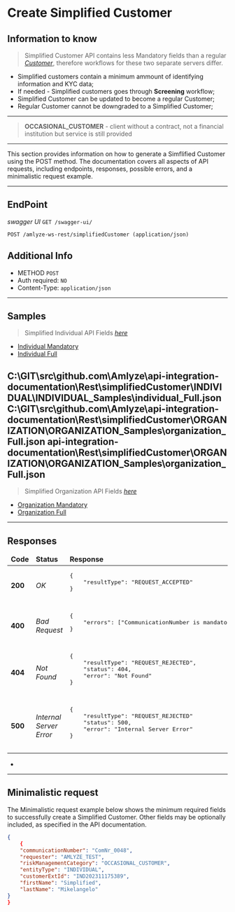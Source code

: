 # Create Simplified Customer


## Information to know

>Simplified Customer API contains less Mandatory fields than a regular [*Customer*](../customer/customer.md),
therefore workflows for these two separate servers differ.

* Simplified customers contain a minimum ammount of identifying information and KYC data;
* If needed - Simplified customers goes through <b>Screening</b> workflow;
* Simplified Customer can be updated to become a regular Customer;
* Regular Customer cannot be downgraded to a Simplified Customer;
  
---
><b>OCCASIONAL_CUSTOMER</b> - client without a contract, not a financial institution but service is still provided 

---
 
 This section provides information on how to generate a Simflified Customer using the POST method. The documentation covers all aspects of API requests, including endpoints, responses, possible errors, and a minimalistic request example.

------------


## EndPoint

*swagger UI* `GET /swagger-ui/`

`POST /amlyze-ws-rest/simplifiedCustomer (application/json)`

  ## Additional Info

* METHOD ` POST ` 
* Auth required: `NO`
* Content-Type: `application/json`
---

## Samples
>Simplified Individual API Fields [*here*](../simplifiedCustomer/INDIVIDUAL/simplified_INDIVIDUAL_Fields.md) 

* [Individual Mandatory](../simplifiedCustomer/INDIVIDUAL/INDIVIDUAL_Samples/simplified_Mandatory.json) 
* [Individual Full](../simplifiedCustomer/INDIVIDUAL/INDIVIDUAL_Samples/simplified_Full.json)

C:\GIT\src\github.com\Amlyze\api-integration-documentation\Rest\simplifiedCustomer\INDIVIDUAL\INDIVIDUAL_Samples\individual_Full.json
C:\GIT\src\github.com\Amlyze\api-integration-documentation\Rest\simplifiedCustomer\ORGANIZATION\ORGANIZATION_Samples\organization_Full.json
api-integration-documentation\Rest\simplifiedCustomer\ORGANIZATION\ORGANIZATION_Samples\organization_Full.json
--- 

  >Simplified Organization API Fields [*here*](../simplifiedCustomer/ORGANIZATION/simplified_ORGANIZATION_Fields.md) 

* [Organization Mandatory](../simplifiedCustomer/ORGANIZATION/ORGANIZATION_Samples/simplified_Mandatory.json) 
* [Organization Full](../simplifiedCustomer/ORGANIZATION/ORGANIZATION_Samples/simplified_Full.json)
----------------------

## Responses

<table>
    <thead>
        <tr>
            <td><b>Code</b></td>
            <td><b>Status</b></td>
            <td><b>Response</b></td>
        </tr>
    </thead>
    <tbody>
        <tr>
            <td><b>200</b></td>
            <td><i>OK</i></td>
            <td>
                <pre>
{
    "resultType": "REQUEST_ACCEPTED"
}
                </pre>
            </td>
        </tr>
        <tr>
            <td><b>400</b></td>
            <td><i>Bad Request</i></td>
            <td> 
                <pre>
{
    "errors": ["CommunicationNumber is mandatory"]
}
                </pre>
            </td>
        </tr>
            <tr>
            <td><b>404</b></td>
            <td><i>Not Found</i></td>
            <td> 
                <pre>
{
    "resultType": "REQUEST_REJECTED",
    "status": 404,
    "error": "Not Found"
}
                </pre>
            </td>
        </tr>
        <tr>
            <td><b>500</b></td>
            <td><i>Internal Server Error</i></td>
            <td> 
                <pre>
{
    "resultType": "REQUEST_REJECTED"
    "status": 500,
    "error": "Internal Server Error"
}
                </pre>
            </td>
        </tr>
    </tbody>
</table>


-


------


## Minimalistic request

The Minimalistic request example below shows the minimum required fields to successfully create a Simplified Customer. Other fields may be optionally included, as specified in the API documentation.



```json
{
	{
    "communicationNumber": "ComNr_0048",
    "requester": "AMLYZE_TEST",
    "riskManagementCategory": "OCCASIONAL_CUSTOMER",
    "entityType": "INDIVIDUAL",
    "customerExtId": "IND202311175389",
    "firstName": "Simplified",
    "lastName": "Mikelangelo"
}
}
```



